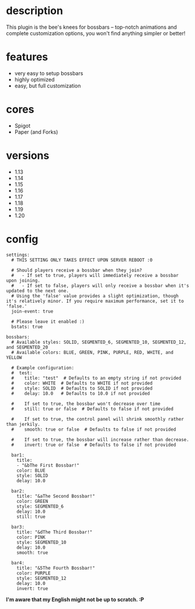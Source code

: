 # description
This plugin is the bee's knees for bossbars – top-notch animations and complete customization options, you won't find anything simpler or better!

# features
- very easy to setup bossbars
- highly optimized
- easy, but full customization

# cores
- Spigot
- Paper (and Forks)

# versions
- 1.13
- 1.14
- 1.15
- 1.16
- 1.17
- 1.18
- 1.19
- 1.20

# config
```
settings:
  # THIS SETTING ONLY TAKES EFFECT UPON SERVER REBOOT :0

  # Should players receive a bossbar when they join?
  #   - If set to true, players will immediately receive a bossbar upon joining.
  #   - If set to false, players will only receive a bossbar when it's updated to the next one.
  # Using the 'false' value provides a slight optimization, though it's relatively minor. If you require maximum performance, set it to 'false.'
  join-event: true

  # Please leave it enabled :)
  bstats: true

bossbars:
  # Available styles: SOLID, SEGMENTED_6, SEGMENTED_10, SEGMENTED_12, and SEGMENTED_20
  # Available colors: BLUE, GREEN, PINK, PURPLE, RED, WHITE, and YELLOW

  # Example configuration:
  #  test:
  #    title: "test"  # Defaults to an empty string if not provided
  #    color: WHITE  # Defaults to WHITE if not provided
  #    style: SOLID  # Defaults to SOLID if not provided
  #    delay: 10.0   # Defaults to 10.0 if not provided

  #    If set to true, the bossbar won't decrease over time
  #    still: true or false  # Defaults to false if not provided

  #    If set to true, the control panel will shrink smoothly rather than jerkily.
  #    smooth: true or false  # Defaults to false if not provided

  #    If set to true, the bossbar will increase rather than decrease.
  #    invert: true or false  # Defaults to false if not provided

  bar1:
    title:
    - "&bThe First Bossbar!"
    color: BLUE
    style: SOLID
    delay: 10.0

  bar2:
    title: "&aThe Second Bossbar!"
    color: GREEN
    style: SEGMENTED_6
    delay: 10.0
    still: true

  bar3:
    title: "&dThe Third Bossbar!"
    color: PINK
    style: SEGMENTED_10
    delay: 10.0
    smooth: true

  bar4:
    title: "&5The Fourth Bossbar!"
    color: PURPLE
    style: SEGMENTED_12
    delay: 10.0
    invert: true
```

**I'm aware that my English might not be up to scratch. :P**
